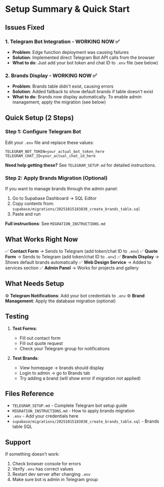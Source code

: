 # Setup Summary & Quick Start

## Issues Fixed

### 1. Telegram Bot Integration - WORKING NOW ✅
- **Problem**: Edge function deployment was causing failures
- **Solution**: Implemented direct Telegram Bot API calls from the browser
- **What to do**: Just add your bot token and chat ID to `.env` file (see below)

### 2. Brands Display - WORKING NOW ✅
- **Problem**: Brands table didn't exist, causing errors
- **Solution**: Added fallback to show default brands if table doesn't exist
- **What to do**: Brands now display automatically. To enable admin management, apply the migration (see below)

## Quick Setup (2 Steps)

### Step 1: Configure Telegram Bot

Edit your `.env` file and replace these values:

```env
TELEGRAM_BOT_TOKEN=your_actual_bot_token_here
TELEGRAM_CHAT_ID=your_actual_chat_id_here
```

**Need help getting these?** See `TELEGRAM_SETUP.md` for detailed instructions.

### Step 2: Apply Brands Migration (Optional)

If you want to manage brands through the admin panel:

1. Go to Supabase Dashboard → SQL Editor
2. Copy contents from: `supabase/migrations/20251015183830_create_brands_table.sql`
3. Paste and run

**Full instructions**: See `MIGRATION_INSTRUCTIONS.md`

## What Works Right Now

✅ **Contact Form** → Sends to Telegram (add token/chat ID to `.env`)
✅ **Quote Form** → Sends to Telegram (add token/chat ID to `.env`)
✅ **Brands Display** → Shows default brands automatically
✅ **Web Design Service** → Added to services section
✅ **Admin Panel** → Works for projects and gallery

## What Needs Setup

⚙️ **Telegram Notifications**: Add your bot credentials to `.env`
⚙️ **Brand Management**: Apply the database migration (optional)

## Testing

1. **Test Forms**:
   - Fill out contact form
   - Fill out quote request
   - Check your Telegram group for notifications

2. **Test Brands**:
   - View homepage → brands should display
   - Login to admin → go to Brands tab
   - Try adding a brand (will show error if migration not applied)

## Files Reference

- `TELEGRAM_SETUP.md` - Complete Telegram bot setup guide
- `MIGRATION_INSTRUCTIONS.md` - How to apply brands migration
- `.env` - Add your credentials here
- `supabase/migrations/20251015183830_create_brands_table.sql` - Brands table SQL

## Support

If something doesn't work:
1. Check browser console for errors
2. Verify `.env` has correct values
3. Restart dev server after changing `.env`
4. Make sure bot is admin in Telegram group
